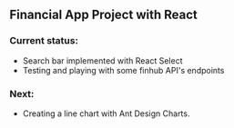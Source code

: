 ## Financial App Project with React

### Current status:
- Search bar implemented with React Select 
- Testing and playing with some finhub API's endpoints

### Next:
- Creating a line chart with Ant Design Charts.
